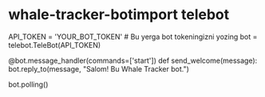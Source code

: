 # whale-tracker-botimport telebot

API_TOKEN = 'YOUR_BOT_TOKEN'  # Bu yerga bot tokeningizni yozing
bot = telebot.TeleBot(API_TOKEN)

@bot.message_handler(commands=['start'])
def send_welcome(message):
    bot.reply_to(message, "Salom! Bu Whale Tracker bot.")

bot.polling()